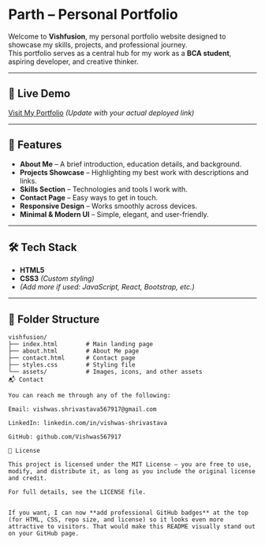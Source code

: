 # Parth – Personal Portfolio

Welcome to **Vishfusion**, my personal portfolio website designed to showcase my skills, projects, and professional journey.  
This portfolio serves as a central hub for my work as a **BCA student**, aspiring developer, and creative thinker.

---

## 🚀 Live Demo
[Visit My Portfolio](https://parthpersonalporfolio.netlify.app/) *(Update with your actual deployed link)*

---

## 📌 Features
- **About Me** – A brief introduction, education details, and background.
- **Projects Showcase** – Highlighting my best work with descriptions and links.
- **Skills Section** – Technologies and tools I work with.
- **Contact Page** – Easy ways to get in touch.
- **Responsive Design** – Works smoothly across devices.
- **Minimal & Modern UI** – Simple, elegant, and user-friendly.

---

## 🛠 Tech Stack
- **HTML5**  
- **CSS3** *(Custom styling)*  
- *(Add more if used: JavaScript, React, Bootstrap, etc.)*

---

## 📂 Folder Structure
```plaintext
vishfusion/
├── index.html        # Main landing page
├── about.html        # About Me page
├── contact.html      # Contact page
├── styles.css        # Styling file
└── assets/           # Images, icons, and other assets
📬 Contact

You can reach me through any of the following:

Email: vishwas.shrivastava567917@gmail.com

LinkedIn: linkedin.com/in/vishwas-shrivastava

GitHub: github.com/Vishwas567917

📄 License

This project is licensed under the MIT License — you are free to use, modify, and distribute it, as long as you include the original license and credit.

For full details, see the LICENSE file.


If you want, I can now **add professional GitHub badges** at the top (for HTML, CSS, repo size, and license) so it looks even more attractive to visitors. That would make this README visually stand out on your GitHub page.

